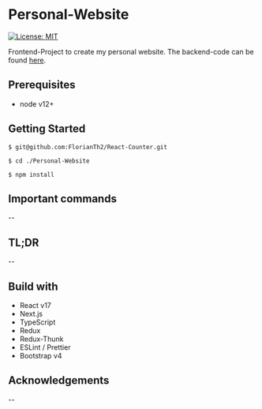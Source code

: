 # Personal-Website

[![License: MIT](https://img.shields.io/badge/License-MIT-green.svg)](https://opensource.org/licenses/MIT)

Frontend-Project to create my personal website. The backend-code can be found [here].



## Prerequisites

- node v12+

## Getting Started

```$ git@github.com:FlorianTh2/React-Counter.git```

```$ cd ./Personal-Website```

```$ npm install```

## Important commands

--

## TL;DR

--

## Build with

- React v17
- Next.js
- TypeScript
- Redux
- Redux-Thunk
- ESLint / Prettier
- Bootstrap v4

## Acknowledgements
--


[here]: <https://github.com/FlorianTh2/homepageBackend>